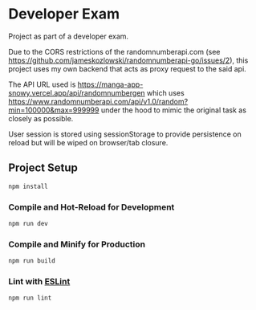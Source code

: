 # Developer Exam

Project as part of a developer exam.

Due to the CORS restrictions of the randomnumberapi.com (see https://github.com/jameskozlowski/randomnumberapi-go/issues/2), this project uses my own backend that acts as proxy request to the said api.

The API URL used is https://manga-app-snowy.vercel.app/api/randomnumbergen which uses https://www.randomnumberapi.com/api/v1.0/random?min=100000&max=999999 under the hood to mimic the original task as closely as possible.

User session is stored using sessionStorage to provide persistence on reload but will be wiped on browser/tab closure.

## Project Setup

```sh
npm install
```

### Compile and Hot-Reload for Development

```sh
npm run dev
```

### Compile and Minify for Production

```sh
npm run build
```

### Lint with [ESLint](https://eslint.org/)

```sh
npm run lint
```
